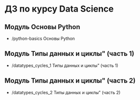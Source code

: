 # ДЗ по курсу Data Science


## Модуль Основы Python 
- /python-basics  Основы Python

## Модуль Типы данных и циклы" (часть 1)
- /datatypes_cycles_1 Типы данных и циклы" (часть 1)

## Модуль Типы данных и циклы" (часть 2)
- /datatypes_cycles_2 Типы данных и циклы" (часть 2)